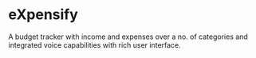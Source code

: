 # eXpensify

A budget tracker with income and expenses over a no. of categories and integrated voice capabilities with rich user interface.
